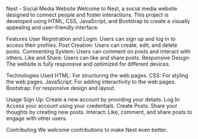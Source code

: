 Nest - Social Media Website
Welcome to Nest, a social media website designed to connect people and foster interactions. This project is developed using HTML, CSS, JavaScript, and Bootstrap to create a visually appealing and user-friendly interface.

Features
User Registration and Login: Users can sign up and log in to access their profiles.
Post Creation: Users can create, edit, and delete posts.
Commenting System: Users can comment on posts and interact with others.
Like and Share: Users can like and share posts.
Responsive Design: The website is fully responsive and optimized for different devices.


Technologies Used
HTML: For structuring the web pages.
CSS: For styling the web pages.
JavaScript: For adding interactivity to the web pages.
Bootstrap: For responsive design and layout.

Usage
Sign Up: Create a new account by providing your details.
Log In: Access your account using your credentials.
Create Posts: Share your thoughts by creating new posts.
Interact: Like, comment, and share posts to engage with other users.

Contributing
We welcome contributions to make Nest even better.  
 
